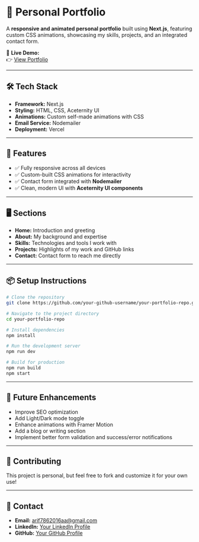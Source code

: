 # 🚀 Personal Portfolio

A **responsive and animated personal portfolio** built using **Next.js**, featuring custom CSS animations, showcasing my skills, projects, and an integrated contact form.

🔗 **Live Demo:**  
👉 [View Portfolio](https://portfolio-arif20484423s-projects.vercel.app/)

---

## 🛠️ Tech Stack

- **Framework:** Next.js
- **Styling:** HTML, CSS, Aceternity UI
- **Animations:** Custom self-made animations with CSS
- **Email Service:** Nodemailer
- **Deployment:** Vercel

---

## 📌 Features

- ✅ Fully responsive across all devices
- ✅ Custom-built CSS animations for interactivity
- ✅ Contact form integrated with **Nodemailer**
- ✅ Clean, modern UI with **Aceternity UI components**

---

## 🖥️ Sections

- **Home:** Introduction and greeting
- **About:** My background and expertise
- **Skills:** Technologies and tools I work with
- **Projects:** Highlights of my work and GitHub links
- **Contact:** Contact form to reach me directly

---

## 📦 Setup Instructions

```bash
# Clone the repository
git clone https://github.com/your-github-username/your-portfolio-repo.git

# Navigate to the project directory
cd your-portfolio-repo

# Install dependencies
npm install

# Run the development server
npm run dev

# Build for production
npm run build
npm start
```

---

## 🎯 Future Enhancements

- Improve SEO optimization
- Add Light/Dark mode toggle
- Enhance animations with Framer Motion
- Add a blog or writing section
- Implement better form validation and success/error notifications

---

## 🤝 Contributing

This project is personal, but feel free to fork and customize it for your own use!

---

## 📩 Contact

- **Email:** arif7862016aa@gmail.com
- **LinkedIn:** [Your LinkedIn Profile](https://linkedin.com/in/md-arif-181a0a205/)
- **GitHub:** [Your GitHub Profile](https://github.com/Arif20484423)
